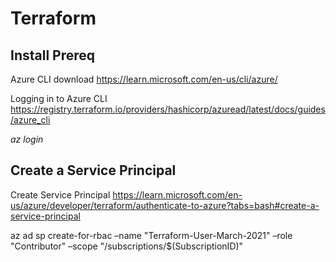 # Terraform

## Install Prereq

Azure CLI download https://learn.microsoft.com/en-us/cli/azure/

Logging in to Azure CLI https://registry.terraform.io/providers/hashicorp/azuread/latest/docs/guides/azure_cli

*az login*

##  Create a Service Principal

Create Service Principal https://learn.microsoft.com/en-us/azure/developer/terraform/authenticate-to-azure?tabs=bash#create-a-service-principal

az ad sp create-for-rbac –name "Terraform-User-March-2021" –role "Contributor" –scope "/subscriptions/$(SubscriptionID)"


